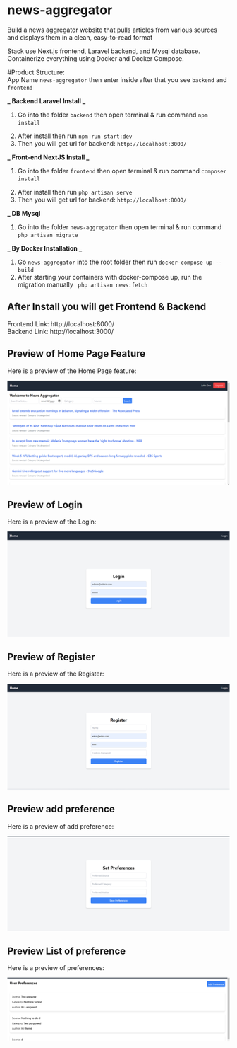 # news-aggregator

Build a news
aggregator website that pulls articles from various sources and displays them in a clean,
easy-to-read format

Stack use Next.js frontend, Laravel backend, and Mysql database. Containerize everything using Docker and Docker Compose.

#Product Structure: <br>
App Name `news-aggregator` then enter inside after that you see `backend` and `frontend`

**_ Backend Laravel Install _**

1. Go into the folder `backend` then open terminal & run command `npm install`

2) After install then run `npm run start:dev`
3) Then you will get url for backend: `http://localhost:3000/`

**_ Front-end NextJS Install _**

1. Go into the folder `frontend` then open terminal & run command `composer install`

2) After install then run `php artisan serve`
3) Then you will get url for backend: `http://localhost:8000/`

**\_ DB Mysql**

1. Go into the folder `news-aggregator` then open terminal & run command `php artisan migrate`

**_ By Docker Installation _**

1. Go `news-aggregator` into the root folder then run `docker-compose up --build`
2. After starting your containers with docker-compose up, run the migration manually
   ` php artisan news:fetch`

## After Install you will get Frontend & Backend

Frontend Link: http://localhost:8000/ <br>
Backend Link: http://localhost:3000/

## Preview of Home Page Feature

Here is a preview of the Home Page feature:

![Home Pack Feature](https://github.com/itjewel/news-aggregator/blob/main/screenshort/homePage.png)

## Preview of Login

Here is a preview of the Login:

![Login Page](https://github.com/itjewel/news-aggregator/blob/main/screenshort/login.png)

## Preview of Register

Here is a preview of the Register:

![Register Page](https://github.com/itjewel/news-aggregator/blob/main/screenshort/register.png)

## Preview add preference

Here is a preview of add preference:

![Preference](https://github.com/itjewel/news-aggregator/blob/main/screenshort/add_preference.png)

## Preview List of preference

Here is a preview of preferences:

![Preferences](https://github.com/itjewel/news-aggregator/blob/main/screenshort/preferences.png)
